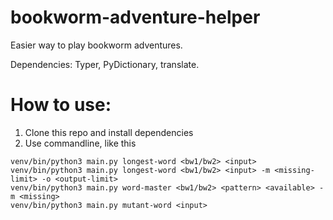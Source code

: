# bookworm-adventure-helper
Easier way to play bookworm adventures.

Dependencies: Typer, PyDictionary, translate.

# How to use:
1. Clone this repo and install dependencies
2. Use commandline, like this
```shell
venv/bin/python3 main.py longest-word <bw1/bw2> <input>
venv/bin/python3 main.py longest-word <bw1/bw2> <input> -m <missing-limit> -o <output-limit>
venv/bin/python3 main.py word-master <bw1/bw2> <pattern> <available> -m <missing>
venv/bin/python3 main.py mutant-word <input>
```
